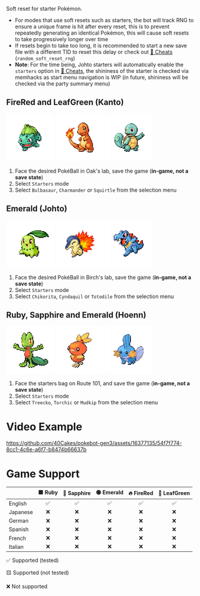 Soft reset for starter Pokémon.

- For modes that use soft resets such as starters, the bot will track RNG to ensure a unique frame is hit after every reset, this is to prevent repeatedly generating an identical Pokémon, this will cause soft resets to take progressively longer over time
- If resets begin to take too long, it is recommended to start a new save file with a different TID to reset this delay or check out [💎 Cheats](https://github.com/40Cakes/pokebot-gen3/wiki/%F0%9F%92%8E-Cheats) (`random_soft_reset_rng`)
- **Note**: For the time being, Johto starters will automatically enable the `starters` option in [💎 Cheats](https://github.com/40Cakes/pokebot-gen3/wiki/%F0%9F%92%8E-Cheats), the shininess of the starter is checked via memhacks as start menu navigation is WIP (in future, shininess will be checked via the party summary menu)

## FireRed and LeafGreen (Kanto)
![](https://raw.githubusercontent.com/40Cakes/pokebot-gen3/main/sprites/pokemon/normal/Bulbasaur.png) ![](https://raw.githubusercontent.com/40Cakes/pokebot-gen3/main/sprites/pokemon/normal/Charmander.png) ![](https://raw.githubusercontent.com/40Cakes/pokebot-gen3/main/sprites/pokemon/normal/Squirtle.png)
1. Face the desired PokéBall in Oak's lab, save the game (**in-game, not a save state**)
2. Select `Starters` mode
3. Select `Bulbasaur`, `Charmander` or `Squirtle` from the selection menu

## Emerald (Johto)
![](https://raw.githubusercontent.com/40Cakes/pokebot-gen3/main/sprites/pokemon/normal/Chikorita.png) ![](https://raw.githubusercontent.com/40Cakes/pokebot-gen3/main/sprites/pokemon/normal/Cyndaquil.png) ![](https://raw.githubusercontent.com/40Cakes/pokebot-gen3/main/sprites/pokemon/normal/Totodile.png)
1. Face the desired PokéBall in Birch's lab, save the game (**in-game, not a save state**)
2. Select `Starters` mode
3. Select `Chikorita`, `Cyndaquil` or `Totodile` from the selection menu

## Ruby, Sapphire and Emerald (Hoenn)
![](https://raw.githubusercontent.com/40Cakes/pokebot-gen3/main/sprites/pokemon/normal/Treecko.png) ![](https://raw.githubusercontent.com/40Cakes/pokebot-gen3/main/sprites/pokemon/normal/Torchic.png) ![](https://raw.githubusercontent.com/40Cakes/pokebot-gen3/main/sprites/pokemon/normal/Mudkip.png)
1. Face the starters bag on Route 101, and save the game (**in-game, not a save state**)
2. Select `Starters` mode
3. Select `Treecko`, `Torchic` or `Mudkip` from the selection menu

# Video Example
https://github.com/40Cakes/pokebot-gen3/assets/16377135/54f7f774-8cc1-4c6e-a6f7-b8474b66637b

# Game Support
|          | 🟥 Ruby | 🔷 Sapphire | 🟢 Emerald | 🔥 FireRed | 🌿 LeafGreen |
|:---------|:-------:|:-----------:|:----------:|:----------:|:------------:|
| English  |    ✅    |      ✅      |     ✅      |     ✅      |      ✅       |
| Japanese |    ❌    |      ❌      |     ❌      |     ❌      |      ❌       |
| German   |    ❌    |      ❌      |     ❌      |     ❌      |      ❌       |
| Spanish  |    ❌    |      ❌      |     ❌      |     ❌      |      ❌       |
| French   |    ❌    |      ❌      |     ❌      |     ❌      |      ❌       |
| Italian  |    ❌    |      ❌      |     ❌      |     ❌      |      ❌       |

✅ Supported (tested)

🟨 Supported (not tested)

❌ Not supported